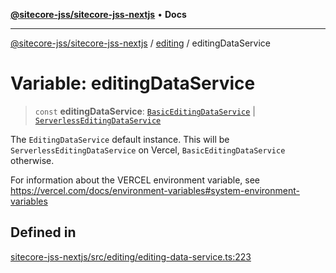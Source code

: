 [**@sitecore-jss/sitecore-jss-nextjs**](../../README.md) • **Docs**

***

[@sitecore-jss/sitecore-jss-nextjs](../../README.md) / [editing](../README.md) / editingDataService

# Variable: editingDataService

> `const` **editingDataService**: [`BasicEditingDataService`](../classes/BasicEditingDataService.md) \| [`ServerlessEditingDataService`](../classes/ServerlessEditingDataService.md)

The `EditingDataService` default instance.
This will be `ServerlessEditingDataService` on Vercel, `BasicEditingDataService` otherwise.

For information about the VERCEL environment variable, see
https://vercel.com/docs/environment-variables#system-environment-variables

## Defined in

[sitecore-jss-nextjs/src/editing/editing-data-service.ts:223](https://github.com/Sitecore/jss/blob/5339c2cb4c0027629b555d24ea7cc930965853fe/packages/sitecore-jss-nextjs/src/editing/editing-data-service.ts#L223)
